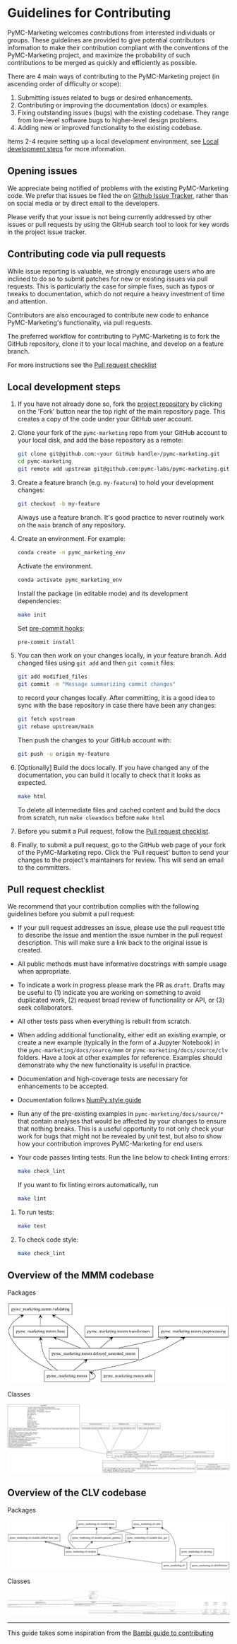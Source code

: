 # Guidelines for Contributing

PyMC-Marketing welcomes contributions from interested individuals or groups. These guidelines are provided to give potential contributors information to make their contribution compliant with the conventions of the PyMC-Marketing project, and maximize the probability of such contributions to be merged as quickly and efficiently as possible.

There are 4 main ways of contributing to the PyMC-Marketing project (in ascending order of difficulty or scope):

1. Submitting issues related to bugs or desired enhancements.
2. Contributing or improving the documentation (docs) or examples.
3. Fixing outstanding issues (bugs) with the existing codebase. They range from low-level software bugs to higher-level design problems.
4. Adding new or improved functionality to the existing codebase.

Items 2-4 require setting up a local development environment, see [Local development steps](#Contributing-code-via-pull-requests) for more information.

## Opening issues
We appreciate being notified of problems with the existing PyMC-Marketing code. We prefer that issues be filed the on [Github Issue Tracker](https://github.com/pymc-labs/pymc-marketing/issues), rather than on social media or by direct email to the developers.

Please verify that your issue is not being currently addressed by other issues or pull requests by using the GitHub search tool to look for key words in the project issue tracker.

## Contributing code via pull requests

While issue reporting is valuable, we strongly encourage users who are inclined to do so to submit patches for new or existing issues via pull requests. This is particularly the case for simple fixes, such as typos or tweaks to documentation, which do not require a heavy investment of time and attention.

Contributors are also encouraged to contribute new code to enhance PyMC-Marketing's functionality, via pull requests.

The preferred workflow for contributing to PyMC-Marketing is to fork the GitHub repository, clone it to your local machine, and develop on a feature branch.

For more instructions see the [Pull request checklist](#pull-request-checklist)

## Local development steps

1. If you have not already done so, fork the [project repository](https://github.com/pymc-labs/pymc-marketing) by clicking on the 'Fork' button near the top right of the main repository page. This creates a copy of the code under your GitHub user account.

1. Clone your fork of the `pymc-marketing` repo from your GitHub account to your local disk, and add the base repository as a remote:

    ```bash
    git clone git@github.com:<your GitHub handle>/pymc-marketing.git
    cd pymc-marketing
    git remote add upstream git@github.com:pymc-labs/pymc-marketing.git
    ```

1. Create a feature branch (e.g. `my-feature`) to hold your development changes:

   ```bash
   git checkout -b my-feature
   ```

   Always use a feature branch. It's good practice to never routinely work on the `main` branch of any repository.

1. Create an environment. For example:

    ```bash
    conda create -n pymc_marketing_env
    ```

    Activate the environment.

    ```bash
    conda activate pymc_marketing_env
    ```

    Install the package (in editable mode) and its development dependencies:

    ```bash
    make init
    ```

    Set [pre-commit hooks](https://pre-commit.com/):

    ```bash
    pre-commit install
    ```

1. You can then work on your changes locally, in your feature branch. Add changed files using `git add` and then `git commit` files:

   ```bash
   git add modified_files
   git commit -m "Message summarizing commit changes"
   ```

   to record your changes locally.
   After committing, it is a good idea to sync with the base repository in case there have been any changes:

   ```bash
   git fetch upstream
   git rebase upstream/main
   ```

   Then push the changes to your GitHub account with:

   ```bash
   git push -u origin my-feature
   ```

1. [Optionally] Build the docs locally. If you have changed any of the documentation, you can build it locally to check that it looks as expected.

    ```bash
    make html
    ```

    To delete all intermediate files and cached content and build the docs from scratch, run `make cleandocs` before `make html`

1. Before you submit a Pull request, follow the [Pull request checklist](#pull-request-checklist).

1. Finally, to submit a pull request, go to the GitHub web page of your fork of the PyMC-Marketing repo. Click the 'Pull request' button to send your changes to the project's maintainers for review. This will send an email to the committers.

## Pull request checklist

We recommend that your contribution complies with the following guidelines before you submit a pull request:

- If your pull request addresses an issue, please use the pull request title to describe the issue and mention the issue number in the pull request description. This will make sure a link back to the original issue is created.

- All public methods must have informative docstrings with sample usage when appropriate.

- To indicate a work in progress please mark the PR as `draft`. Drafts may be useful to (1) indicate you are working on something to avoid duplicated work, (2) request broad review of functionality or API, or (3) seek collaborators.

- All other tests pass when everything is rebuilt from scratch.

- When adding additional functionality, either edit an existing example, or create a new example (typically in the form of a Jupyter Notebook) in the `pymc-marketing/docs/source/mmm` or `pymc-marketing/docs/source/clv` folders. Have a look at other examples for reference. Examples should demonstrate why the new functionality is useful in practice.

- Documentation and high-coverage tests are necessary for enhancements to be accepted.

- Documentation follows [NumPy style guide](https://numpydoc.readthedocs.io/en/latest/format.html)

- Run any of the pre-existing examples in `pymc-marketing/docs/source/*` that contain analyses that would be affected by your changes to ensure that nothing breaks. This is a useful opportunity to not only check your work for bugs that might not be revealed by unit test, but also to show how your contribution improves PyMC-Marketing for end users.

- Your code passes linting tests. Run the line below to check linting errors:

  ```bash
  make check_lint
  ```
  If you want to fix linting errors automatically, run

  ```bash
  make lint
  ```

1. To run tests:

    ```bash
    make test
    ```

6. To check code style:

    ```bash
    make check_lint
    ```


## Overview of the MMM codebase

Packages

![](docs/source/uml/packages_mmm.png)

Classes

![](docs/source/uml/classes_mmm.png)

## Overview of the CLV codebase

Packages

![](docs/source/uml/packages_clv.png)

Classes

![](docs/source/uml/classes_clv.png)

---

This guide takes some inspiration from the [Bambi guide to contributing](https://github.com/bambinos/bambi/blob/main/docs/CONTRIBUTING.md)
